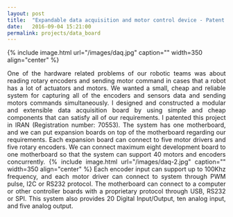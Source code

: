 ```yaml
---
layout: post
title:  "Expandable data acquisition and motor control device - Patent acquired in Iran"
date:   2016-09-04 15:21:00
permalink: projects/data_board
---
```


{% include image.html url="/images/daq.jpg" caption="" width=350 align="center" %}
<p align="justify">
One of the hardware related problems of our robotic teams was about reading rotary encoders and sending motor command in cases that a robot has a lot of actuators and motors. We wanted a small, cheap and reliable system for capturing all of the encoders and sensors data and sending motors commands simultaneously. I designed and constructed a modular and extensible data acquisition board by using simple and cheap components that can satisfy all of our requirements. I patented this project in IRAN (Registration number: 70553). The system has one motherboard, and we can put expansion boards on top of the motherboard regarding our requirements. Each expansion board can connect to five motor drivers and five rotary encoders. We can connect maximum eight development board to one motherboard so that the system can support 40 motors and encoders concurrently.
{% include image.html url="/images/daq-2.jpg" caption="" width=350 align="center" %}
Each encoder input can support up to 100Khz frequency, and each motor driver can connect to system through PWM pulse, I2C or RS232 protocol.
The motherboard can connect to a computer or other controller boards with a proprietary protocol through USB, RS232 or SPI.
This system also provides 20 Digital Input/Output, ten analog input, and five analog output.
</p>
